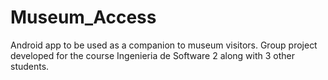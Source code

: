 Museum_Access
=============

Android app to be used as a companion to museum visitors. Group project developed for the course Ingenieria de Software 2 along with 3 other students.
